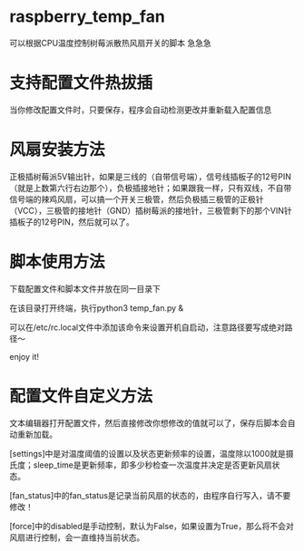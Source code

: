 # raspberry_temp_fan
可以根据CPU温度控制树莓派散热风扇开关的脚本
急急急

# 支持配置文件热拔插
当你修改配置文件时，只要保存，程序会自动检测更改并重新载入配置信息


# 风扇安装方法
正极插树莓派5V输出针，如果是三线的（自带信号端），信号线插板子的12号PIN（就是上数第六行右边那个），负极插接地针；如果跟我一样，只有双线，不自带信号端的辣鸡风扇，可以搞一个开关三极管，然后负极插三极管的正极针（VCC），三极管的接地针（GND）插树莓派的接地针，三极管剩下的那个VIN针插板子的12号PIN，然后就可以了。


# 脚本使用方法
下载配置文件和脚本文件并放在同一目录下

在该目录打开终端，执行python3 temp_fan.py &

可以在/etc/rc.local文件中添加该命令来设置开机自启动，注意路径要写成绝对路径～

enjoy it!


# 配置文件自定义方法
文本编辑器打开配置文件，然后直接修改你想修改的值就可以了，保存后脚本会自动重新加载。

[settings]中是对温度阈值的设置以及状态更新频率的设置，温度除以1000就是摄氏度；sleep_time是更新频率，即多少秒检查一次温度并决定是否更新风扇状态。

[fan_status]中的fan_status是记录当前风扇的状态的，由程序自行写入，请不要修改！

[force]中的disabled是手动控制，默认为False，如果设置为True，那么将不会对风扇进行控制，会一直维持当前状态。
